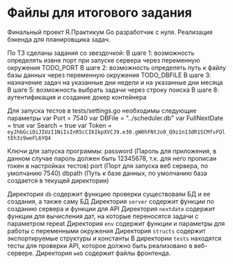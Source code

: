 # Файлы для итогового задания

Финальный проект Я.Практикум Go разработчик с нуля.
Реализация бэкенда для планировщика задач.

По ТЗ сделаны задания со звездочкой:
В шаге 1: возможность определять извне порт при запуске сервера через переменную окружения TODO_PORT
В шаге 2: возможность определять путь к файлу базы данных через переменную окружения TODO_DBFILE
В шаге 3: назначение задач на указанные дни недели и на указанные дни месяца
В шаге 5: возможность выбрать задачи через строку поиска
В шаге 8: аутентификация и создание докер контейнера

Для запуска тестов в tests/settings.go необходимы следующие параметры
var Port = 7540
var DBFile = "../scheduler.db"
var FullNextDate = true
var Search = true
var Token = `eyJhbGciOiJIUzI1NiIsInR5cCI6IkpXVCJ9.e30.gW0hFNtJo0_Q9z1n13dR1SCMfvFQltEh3z9weFL6YQ4`

Ключи для запуска программы:
	password (Пароль для приложения, в данном случае пароль должен быть 12345678, т.к. для него прописан токен в настройках тестов)
	port (Порт для запуска веб сервера, по умолчанию 7540)
	dbpath (Путь к базе данных, по умолчанию база создается в текущей директории)


Директория `db` содержит функцию проверки существоваяи БД и ее создания, а также саму БД
Директория `server` содержит функции по созданию сервера и функции для API
Директория `nextdate` содержит функции для вычисления дат, на которые переносятся задачи с параметром repeat
Директория `env` содержит функции и параметры для работы с переменными окружения
Директория `structs` содержит экспортируемые структуры и константы
В директории `tests` находятся тесты для проверки API, которое должно быть реализовано в веб-сервере.
Директория `web` содержит файлы фронтенда.
